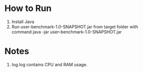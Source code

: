 # How to Run
1) Install Java
2) Run user-benchmark-1.0-SNAPSHOT.jar from target folder with command java -jar user-benchmark-1.0-SNAPSHOT.jar

# Notes
1) log.log contains CPU and RAM usage.
